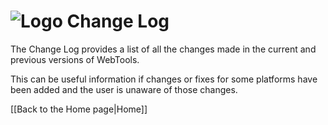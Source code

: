 # ![Logo](https://github.com/ukdtom/WebTools.bundle/blob/master/Wiki/WebTools/Logos/WebTools-48x48.png) Change Log 

The Change Log provides a list of all the changes made in the current and previous versions of WebTools.

This can be useful information if changes or fixes for some platforms have been added and the user is unaware of those changes.

[[Back to the Home page|Home]]